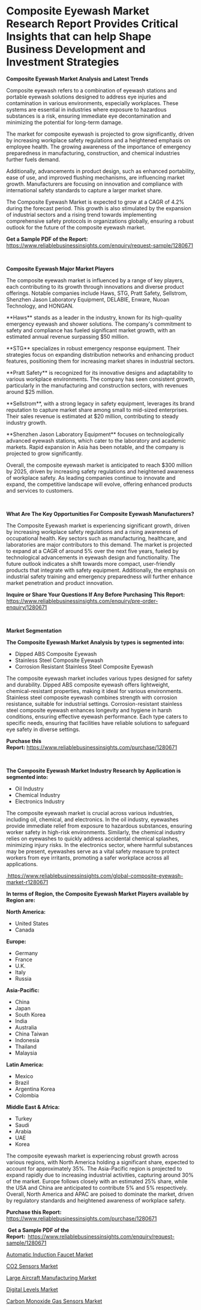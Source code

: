 <p><h1>Composite Eyewash Market Research Report Provides Critical Insights that can help Shape Business Development and Investment Strategies</h1></p><p><strong>Composite Eyewash Market Analysis and Latest Trends</strong></p>
<p><p>Composite eyewash refers to a combination of eyewash stations and portable eyewash solutions designed to address eye injuries and contamination in various environments, especially workplaces. These systems are essential in industries where exposure to hazardous substances is a risk, ensuring immediate eye decontamination and minimizing the potential for long-term damage.</p><p>The market for composite eyewash is projected to grow significantly, driven by increasing workplace safety regulations and a heightened emphasis on employee health. The growing awareness of the importance of emergency preparedness in manufacturing, construction, and chemical industries further fuels demand. </p><p>Additionally, advancements in product design, such as enhanced portability, ease of use, and improved flushing mechanisms, are influencing market growth. Manufacturers are focusing on innovation and compliance with international safety standards to capture a larger market share.</p><p>The Composite Eyewash Market is expected to grow at a CAGR of 4.2% during the forecast period. This growth is also stimulated by the expansion of industrial sectors and a rising trend towards implementing comprehensive safety protocols in organizations globally, ensuring a robust outlook for the future of the composite eyewash market.</p></p>
<p><strong>Get a Sample PDF of the Report:&nbsp;</strong> <a href="https://www.reliablebusinessinsights.com/enquiry/request-sample/1280671?utm_campaign=97&utm_medium=2&utm_source=Github&utm_content=ia&utm_term=30092024&utm_id=composite-eyewash">https://www.reliablebusinessinsights.com/enquiry/request-sample/1280671</a></p>
<p>&nbsp;</p>
<p><strong>Composite Eyewash Major Market Players</strong></p>
<p><p>The composite eyewash market is influenced by a range of key players, each contributing to its growth through innovations and diverse product offerings. Notable companies include Haws, STG, Pratt Safety, Sellstrom, Shenzhen Jason Laboratory Equipment, DELABIE, Enware, Nuoan Technology, and HONGAN.</p><p>**Haws** stands as a leader in the industry, known for its high-quality emergency eyewash and shower solutions. The company's commitment to safety and compliance has fueled significant market growth, with an estimated annual revenue surpassing $50 million.</p><p>**STG** specializes in robust emergency response equipment. Their strategies focus on expanding distribution networks and enhancing product features, positioning them for increasing market shares in industrial sectors.</p><p>**Pratt Safety** is recognized for its innovative designs and adaptability to various workplace environments. The company has seen consistent growth, particularly in the manufacturing and construction sectors, with revenues around $25 million.</p><p>**Sellstrom**, with a strong legacy in safety equipment, leverages its brand reputation to capture market share among small to mid-sized enterprises. Their sales revenue is estimated at $20 million, contributing to steady industry growth.</p><p>**Shenzhen Jason Laboratory Equipment** focuses on technologically advanced eyewash stations, which cater to the laboratory and academic markets. Rapid expansion in Asia has been notable, and the company is projected to grow significantly.</p><p>Overall, the composite eyewash market is anticipated to reach $300 million by 2025, driven by increasing safety regulations and heightened awareness of workplace safety. As leading companies continue to innovate and expand, the competitive landscape will evolve, offering enhanced products and services to customers.</p></p>
<p>&nbsp;</p>
<p><strong>What Are The Key Opportunities For Composite Eyewash Manufacturers?</strong></p>
<p><p>The Composite Eyewash market is experiencing significant growth, driven by increasing workplace safety regulations and a rising awareness of occupational health. Key sectors such as manufacturing, healthcare, and laboratories are major contributors to this demand. The market is projected to expand at a CAGR of around 5% over the next five years, fueled by technological advancements in eyewash design and functionality. The future outlook indicates a shift towards more compact, user-friendly products that integrate with safety equipment. Additionally, the emphasis on industrial safety training and emergency preparedness will further enhance market penetration and product innovation.</p></p>
<p><strong>Inquire or Share Your Questions If Any Before Purchasing This Report:</strong> <a href="https://www.reliablebusinessinsights.com/enquiry/pre-order-enquiry/1280671?utm_campaign=97&utm_medium=2&utm_source=Github&utm_content=ia&utm_term=30092024&utm_id=composite-eyewash">https://www.reliablebusinessinsights.com/enquiry/pre-order-enquiry/1280671</a></p>
<p>&nbsp;</p>
<p><strong>Market Segmentation</strong></p>
<p><strong>The Composite Eyewash Market Analysis by types is segmented into:</strong></p>
<p><ul><li>Dipped ABS Composite Eyewash</li><li>Stainless Steel Composite Eyewash</li><li>Corrosion Resistant Stainless Steel Composite Eyewash</li></ul></p>
<p><p>The composite eyewash market includes various types designed for safety and durability. Dipped ABS composite eyewash offers lightweight, chemical-resistant properties, making it ideal for various environments. Stainless steel composite eyewash combines strength with corrosion resistance, suitable for industrial settings. Corrosion-resistant stainless steel composite eyewash enhances longevity and hygiene in harsh conditions, ensuring effective eyewash performance. Each type caters to specific needs, ensuring that facilities have reliable solutions to safeguard eye safety in diverse settings.</p></p>
<p><strong>Purchase this Report:&nbsp;</strong><a href="https://www.reliablebusinessinsights.com/purchase/1280671?utm_campaign=97&utm_medium=2&utm_source=Github&utm_content=ia&utm_term=30092024&utm_id=composite-eyewash">https://www.reliablebusinessinsights.com/purchase/1280671</a></p>
<p>&nbsp;</p>
<p><strong>The Composite Eyewash Market Industry Research by Application is segmented into:</strong></p>
<p><ul><li>Oil Industry</li><li>Chemical Industry</li><li>Electronics Industry</li></ul></p>
<p><p>The composite eyewash market is crucial across various industries, including oil, chemical, and electronics. In the oil industry, eyewashes provide immediate relief from exposure to hazardous substances, ensuring worker safety in high-risk environments. Similarly, the chemical industry relies on eyewashes to quickly address accidental chemical splashes, minimizing injury risks. In the electronics sector, where harmful substances may be present, eyewashes serve as a vital safety measure to protect workers from eye irritants, promoting a safer workplace across all applications.</p></p>
<p><a href="https://www.reliablebusinessinsights.com/global-composite-eyewash-market-r1280671?utm_campaign=97&utm_medium=2&utm_source=Github&utm_content=ia&utm_term=30092024&utm_id=composite-eyewash">&nbsp;https://www.reliablebusinessinsights.com/global-composite-eyewash-market-r1280671</a></p>
<p><strong>In terms of Region, the Composite Eyewash Market Players available by Region are:</strong></p>
<p>
    <p> <strong> North America: </strong>
        <ul>
            <li>United States</li>
            <li>Canada</li>
        </ul>
        </p> 
    <p> <strong> Europe: </strong>
        <ul>
            <li>Germany</li>
            <li>France</li>
            <li>U.K.</li>
            <li>Italy</li>
            <li>Russia</li>
        </ul>
        </p> 
    <p> <strong> Asia-Pacific: </strong>
        <ul>
            <li>China</li>
            <li>Japan</li>
            <li>South Korea</li>
            <li>India</li>
            <li>Australia</li>
            <li>China Taiwan</li>
            <li>Indonesia</li>
            <li>Thailand</li>
            <li>Malaysia</li>
        </ul>
        </p> 
    <p> <strong> Latin America: </strong>
        <ul>
            <li>Mexico</li>
            <li>Brazil</li>
            <li>Argentina Korea</li>
            <li>Colombia</li>
        </ul>
        </p> 
    <p> <strong> Middle East & Africa: </strong>
        <ul>
            <li>Turkey</li>
            <li>Saudi</li>
            <li>Arabia</li>
            <li>UAE</li>
            <li>Korea</li>
        </ul>
    </p>
    </p>
<p><p>The composite eyewash market is experiencing robust growth across various regions, with North America holding a significant share, expected to account for approximately 35%. The Asia-Pacific region is projected to expand rapidly due to increasing industrial activities, capturing around 30% of the market. Europe follows closely with an estimated 25% share, while the USA and China are anticipated to contribute 5% and 5% respectively. Overall, North America and APAC are poised to dominate the market, driven by regulatory standards and heightened awareness of workplace safety.</p></p>
<p><strong>Purchase this Report: </strong><a href="https://www.reliablebusinessinsights.com/purchase/1280671?utm_campaign=97&utm_medium=2&utm_source=Github&utm_content=ia&utm_term=30092024&utm_id=composite-eyewash">https://www.reliablebusinessinsights.com/purchase/1280671</a></p>
<p>&nbsp;<strong>Get a Sample PDF of the Report:&nbsp;&nbsp;</strong><a href="https://www.reliablebusinessinsights.com/enquiry/request-sample/1280671?utm_campaign=97&utm_medium=2&utm_source=Github&utm_content=ia&utm_term=30092024&utm_id=composite-eyewash">https://www.reliablebusinessinsights.com/enquiry/request-sample/1280671</a></p>
<p><strong></strong></p>
<p><p><a href="https://github.com/michaelhall412/Market-Research-Report-List-1/blob/main/automatic-induction-faucet-market.md?utm_campaign=97&utm_medium=2&utm_source=Github&utm_content=ia&utm_term=30092024&utm_id=composite-eyewash">Automatic Induction Faucet Market</a></p><p><a href="https://issuu.com/reportprime-2/docs/co2-sensors-market-size-2030.pptx_6328c417eff474?utm_campaign=97&utm_medium=2&utm_source=Github&utm_content=ia&utm_term=30092024&utm_id=composite-eyewash">CO2 Sensors Market</a></p><p><a href="https://github.com/darcy8m10dupre/Market-Research-Report-List-1/blob/main/large-aircraft-manufacturing-market.md?utm_campaign=97&utm_medium=2&utm_source=Github&utm_content=ia&utm_term=30092024&utm_id=composite-eyewash">Large Aircraft Manufacturing Market</a></p><p><a href="https://www.linkedin.com/pulse/global-digital-levels-market-trends-forecasts-strategic-eedoe?utm_campaign=97&utm_medium=2&utm_source=Github&utm_content=ia&utm_term=30092024&utm_id=composite-eyewash">Digital Levels Market</a></p><p><a href="https://issuu.com/reportprime-2/docs/carbon-monoxide-gas-sensors-market-_4f250e1344e42b?utm_campaign=97&utm_medium=2&utm_source=Github&utm_content=ia&utm_term=30092024&utm_id=composite-eyewash">Carbon Monoxide Gas Sensors Market</a></p></p>